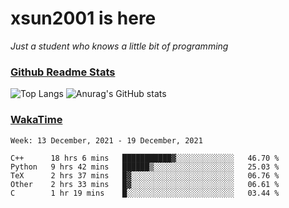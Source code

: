 # xsun2001 is here

*Just a student who knows a little bit of programming*

### [Github Readme Stats](https://github.com/anuraghazra/github-readme-stats)

![Top Langs](https://github-readme-stats.vercel.app/api/top-langs/?username=xsun2001&layout=compact&theme=radical) ![Anurag's GitHub stats](https://github-readme-stats.vercel.app/api?username=xsun2001&show_icons=true&theme=radical)

### [WakaTime](https://wakatime.com)

<!--START_SECTION:waka-->
```text
Week: 13 December, 2021 - 19 December, 2021

C++      18 hrs 6 mins   ███████████▓░░░░░░░░░░░░░   46.70 % 
Python   9 hrs 42 mins   ██████▒░░░░░░░░░░░░░░░░░░   25.03 % 
TeX      2 hrs 37 mins   █▓░░░░░░░░░░░░░░░░░░░░░░░   06.76 % 
Other    2 hrs 33 mins   █▓░░░░░░░░░░░░░░░░░░░░░░░   06.61 % 
C        1 hr 19 mins    █░░░░░░░░░░░░░░░░░░░░░░░░   03.44 % 
```
<!--END_SECTION:waka-->
